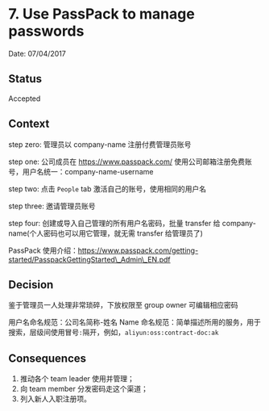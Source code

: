 # 7. Use PassPack to manage passwords

Date: 07/04/2017

## Status

Accepted

## Context
step zero:
管理员以 company-name 注册付费管理员账号

step one:
公司成员在 https://www.passpack.com/ 使用公司邮箱注册免费账号，用户名统一：company-name-username

step two:
点击 `People` tab 激活自己的账号，使用相同的用户名

step three:
邀请管理员账号

step four:
创建或导入自己管理的所有用户名密码，批量 transfer 给 company-name(个人密码也可以用它管理，就无需 transfer 给管理员了)

PassPack 使用介绍：https://www.passpack.com/getting-started/PasspackGettingStarted\_Admin\_EN.pdf

## Decision

鉴于管理员一人处理非常琐碎，下放权限至 group owner 可编辑相应密码

用户名命名规范：公司名简称-姓名
Name 命名规范：简单描述所用的服务，用于搜索，层级间使用冒号`:`隔开，例如，`aliyun:oss:contract-doc:ak`

## Consequences

1. 推动各个 team leader 使用并管理；
2. 向 team member 分发密码走这个渠道；
3. 列入新人入职注册项。
